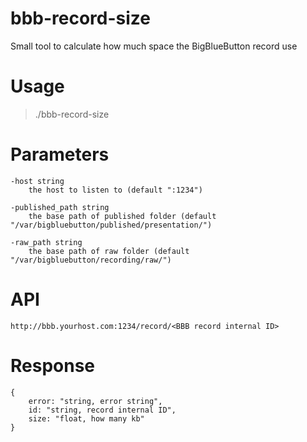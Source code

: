 # bbb-record-size
Small tool to calculate how much space the BigBlueButton record use

# Usage
> ./bbb-record-size

# Parameters

	-host string
		the host to listen to (default ":1234")
		
	-published_path string
		the base path of published folder (default "/var/bigbluebutton/published/presentation/")
		
	-raw_path string
		the base path of raw folder (default "/var/bigbluebutton/recording/raw/")    	


# API

	http://bbb.yourhost.com:1234/record/<BBB record internal ID>

# Response
	{
   		error: "string, error string",
    	id: "string, record internal ID",
    	size: "float, how many kb"
	}
